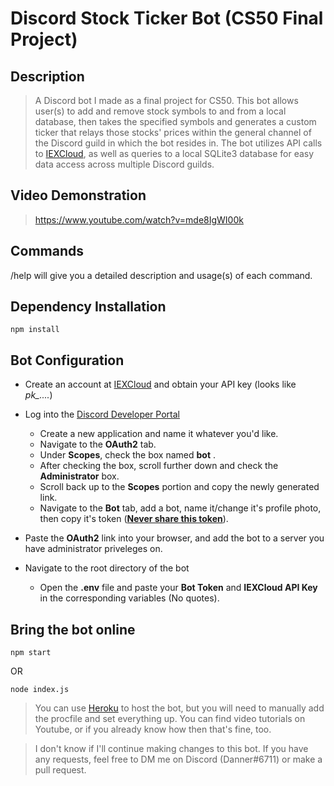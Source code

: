 # Discord Stock Ticker Bot (CS50 Final Project)
 
## Description

> A Discord bot I made as a final project for CS50. This bot allows user(s) to add and remove stock symbols to and from a local database, then takes the specified symbols and generates a custom ticker that relays those stocks' prices within the general channel of the Discord guild in which the bot resides in. The bot utilizes API calls to [IEXCloud](https://iexcloud.io), as well as queries to a local SQLite3 database for easy data access across multiple Discord guilds.

## Video Demonstration
>https://www.youtube.com/watch?v=mde8IgWI00k

## Commands
/help will give you a detailed description and usage(s) of each command. 


## Dependency Installation
```
npm install
```

## Bot Configuration
* Create an account at [IEXCloud](https://iexcloud.io) and obtain your API key (looks like *pk_....*)

* Log into the [Discord Developer Portal](https://discord.com/developers/applications)
  * Create a new application and name it whatever you'd like.
  * Navigate to the **OAuth2** tab.
  * Under **Scopes**, check the box named **bot** .
  * After checking the box, scroll further down and check the **Administrator** box.
  * Scroll back up to the **Scopes** portion and copy the newly generated link.
  * Navigate to the **Bot** tab, add a bot, name it/change it's profile photo, then copy it's token (<ins>**Never share this token**</ins>).

* Paste the **OAuth2** link into your browser, and add the bot to a server you have administrator priveleges on.

* Navigate to the root directory of the bot
  * Open the **.env** file and paste your **Bot Token** and **IEXCloud API Key** in the corresponding variables (No quotes).

## Bring the bot online
```
npm start
```
 OR
```
node index.js
```
>You can use [Heroku](https://www.heroku.com) to host the bot, but you will need to manually add the procfile and set everything up. You can find video tutorials on Youtube, or if you already know how then that's fine, too.

>I don't know if I'll continue making changes to this bot. If you have any requests, feel free to DM me on Discord (Danner#6711) or make a pull request.
